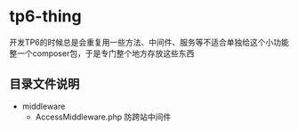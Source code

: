 # tp6-thing
开发TP6的时候总是会重复用一些方法、中间件、服务等不适合单独给这个小功能整一个composer包，于是专门整个地方存放这些东西

## 目录文件说明
* middleware
  - AccessMiddleware.php  防跨站中间件

